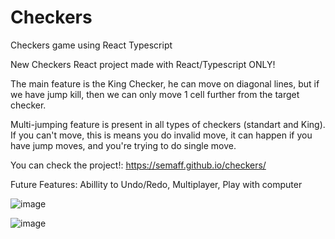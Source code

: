 # Сheckers
Checkers game using React Typescript

New Checkers React project made with React/Typescript ONLY!

The main feature is the King Checker, he can move on diagonal lines,
but if we have jump kill, then we can only move 1 cell further from the target checker.

Multi-jumping feature is present in all types of checkers (standart and King).
If you can't move, this is means you do invalid move, it can happen if you have jump moves, and you're trying to do single move.

You can check the project!: https://semaff.github.io/checkers/

Future Features: Abillity to Undo/Redo, Multiplayer, Play with computer

![image](https://user-images.githubusercontent.com/95703321/178509858-1038c7b9-0433-4722-a2ab-3ef4531e5bfc.png)



![image](https://user-images.githubusercontent.com/95703321/178509948-a8d73bba-9bd7-4f3e-ac9f-e8b03a026a22.png)
